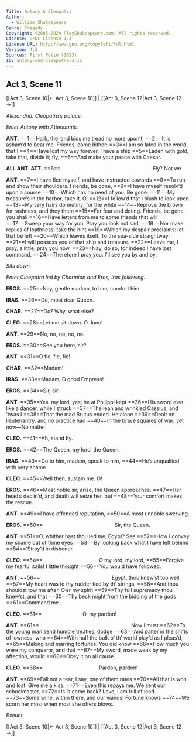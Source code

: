 ```yaml
---
Title: Antony & Cleopatra
Author: 
  - William Shakespeare
Genre: Tragedy
Copyright: ©2005-2024 PlayShakespeare.com. All rights reserved.
License: GFDL License 1.3
License URL: http://www.gnu.org/copyleft/fdl.html
Version: 4.3
Sources: First Folio (1623)
ID: antony-and-cleopatra-3-11
---
```


## Act 3, Scene 11
[[Act 3, Scene 10|← Act 3, Scene 10]] | [[Act 3, Scene 12|Act 3, Scene 12 →]]

*Alexandria. Cleopatra’s palace.*

*Enter Antony with Attendants.*

**ANT.**
==1==Hark, the land bids me tread no more upon’t,
==2==It is asham’d to bear me. Friends, come hither:
==3==I am so lated in the world, that I
==4==Have lost my way forever. I have a ship
==5==Laden with gold, take that, divide it; fly,
==6==And make your peace with Caesar.

**ALL ANT. ATT.**
==6==                  Fly? Not we.

**ANT.**
==7==I have fled myself, and have instructed cowards
==8==To run and show their shoulders. Friends, be gone,
==9==I have myself resolv’d upon a course
==10==Which has no need of you. Be gone.
==11==My treasure’s in the harbor; take it. O,
==12==I follow’d that I blush to look upon.
==13==My very hairs do mutiny; for the white
==14==Reprove the brown for rashness, and they them
==15==For fear and doting. Friends, be gone, you shall
==16==Have letters from me to some friends that will
==17==Sweep your way for you. Pray you look not sad,
==18==Nor make replies of loathness; take the hint
==19==Which my despair proclaims: let that be left
==20==Which leaves itself. To the sea-side straightway;
==21==I will possess you of that ship and treasure.
==22==Leave me, I pray, a little; pray you now,
==23==Nay, do so; for indeed I have lost command,
==24==Therefore I pray you. I’ll see you by and by.

*Sits down.*

*Enter Cleopatra led by Charmian and Eros, Iras following.*

**EROS.**
==25==Nay, gentle madam, to him, comfort him.

**IRAS.**
==26==Do, most dear Queen.

**CHAR.**
==27==Do? Why, what else?

**CLEO.**
==28==Let me sit down. O Juno!

**ANT.**
==29==No, no, no, no, no.

**EROS.**
==30==See you here, sir?

**ANT.**
==31==O fie, fie, fie!

**CHAR.**
==32==Madam!

**IRAS.**
==33==Madam, O good Empress!

**EROS.**
==34==Sir, sir!

**ANT.**
==35==Yes, my lord, yes; he at Philippi kept
==36==His sword e’en like a dancer, while I struck
==37==The lean and wrinkled Cassius, and ’twas I
==38==That the mad Brutus ended. He alone
==39==Dealt on lieutenantry, and no practice had
==40==In the brave squares of war; yet now—No matter.

**CLEO.**
==41==Ah, stand by.

**EROS.**
==42==The Queen, my lord, the Queen.

**IRAS.**
==43==Go to him, madam, speak to him,
==44==He’s unqualited with very shame.

**CLEO.**
==45==Well then, sustain me. O!

**EROS.**
==46==Most noble sir, arise, the Queen approaches.
==47==Her head’s declin’d, and death will seize her, but
==48==Your comfort makes the rescue.

**ANT.**
==49==I have offended reputation,
==50==A most unnoble swerving.

**EROS.**
==50==              Sir, the Queen.

**ANT.**
==51==O, whither hast thou led me, Egypt? See
==52==How I convey my shame out of thine eyes
==53==By looking back what I have left behind
==54==’Stroy’d in dishonor.

**CLEO.**
==54==           O my lord, my lord,
==55==Forgive my fearful sails! I little thought
==56==You would have followed.

**ANT.**
==56==              Egypt, thou knew’st too well
==57==My heart was to thy rudder tied by th’ strings,
==58==And thou shouldst tow me after. O’er my spirit
==59==Thy full supremacy thou knew’st, and that
==60==Thy beck might from the bidding of the gods
==61==Command me.

**CLEO.**
==61==        O, my pardon!

**ANT.**
==61==                  Now I must
==62==To the young man send humble treaties, dodge
==63==And palter in the shifts of lowness, who
==64==With half the bulk o’ th’ world play’d as I pleas’d,
==65==Making and marring fortunes. You did know
==66==How much you were my conqueror, and that
==67==My sword, made weak by my affection, would
==68==Obey it on all cause.

**CLEO.**
==68==           Pardon, pardon!

**ANT.**
==69==Fall not a tear, I say, one of them rates
==70==All that is won and lost. Give me a kiss.
==71==Even this repays me. We sent our schoolmaster,
==72==Is ’a come back? Love, I am full of lead.
==73==Some wine, within there, and our viands! Fortune knows
==74==We scorn her most when most she offers blows.

*Exeunt.*

[[Act 3, Scene 10|← Act 3, Scene 10]] | [[Act 3, Scene 12|Act 3, Scene 12 →]]